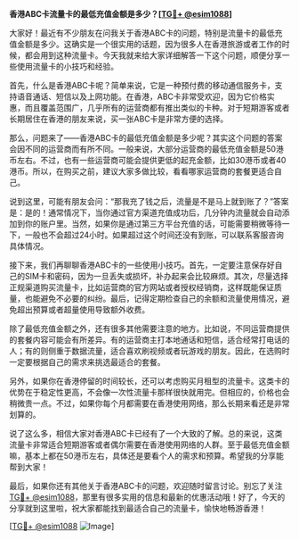 **香港ABC卡流量卡的最低充值金额是多少？[[TG💪+ @esim1088](https://t.me/s/esim1088)]**

大家好！最近有不少朋友在问我关于香港ABC卡的问题，特别是流量卡的最低充值金额是多少。这确实是一个很实用的话题，因为很多人在香港旅游或者工作的时候，都会用到这种流量卡。今天我就来给大家详细解答一下这个问题，顺便分享一些使用流量卡的小技巧和经验。

首先，什么是香港ABC卡呢？简单来说，它是一种预付费的移动通信服务卡，支持语音通话、短信以及上网功能。在香港，ABC卡非常受欢迎，因为它价格实惠，而且覆盖范围广，几乎所有的运营商都有推出类似的卡种。对于短期游客或者长期居住在香港的朋友来说，买一张ABC卡是非常方便的选择。

那么，问题来了——香港ABC卡的最低充值金额是多少呢？其实这个问题的答案会因不同的运营商而有所不同。一般来说，大部分运营商的最低充值金额是50港币左右。不过，也有一些运营商可能会提供更低的起充金额，比如30港币或者40港币。所以，在购买之前，建议大家多做比较，看看哪家运营商的套餐更适合自己。

说到这里，可能有朋友会问：“那我充了钱之后，流量是不是马上就到账了？”答案是：是的！通常情况下，当你通过官方渠道充值成功后，几分钟内流量就会自动添加到你的账户里。当然，如果你是通过第三方平台充值的话，可能需要稍微等待一下，一般也不会超过24小时。如果超过这个时间还没有到账，可以联系客服咨询具体情况。

接下来，我们再聊聊香港ABC卡的一些使用小技巧。首先，一定要注意保存好自己的SIM卡和密码，因为一旦丢失或损坏，补办起来会比较麻烦。其次，尽量选择正规渠道购买流量卡，比如运营商的官方网站或者授权经销商，这样既能保证质量，也能避免不必要的纠纷。最后，记得定期检查自己的余额和流量使用情况，避免超出预算或者超量使用导致额外收费。

除了最低充值金额之外，还有很多其他需要注意的地方。比如说，不同运营商提供的套餐内容可能会有所差异。有的运营商主打本地通话和短信，适合经常打电话的人；有的则侧重于数据流量，适合喜欢刷视频或者玩游戏的朋友。因此，在选购时一定要根据自己的需求来挑选最适合的套餐。

另外，如果你在香港停留的时间较长，还可以考虑购买月租型的流量卡。这类卡的优势在于稳定性更高，不会像一次性流量卡那样很快就用完。但相应的，价格也会稍微贵一点。不过，如果你每个月都需要在香港使用网络，那么长期来看还是非常划算的。

说了这么多，相信大家对香港ABC卡已经有了一个大致的了解。总的来说，这类流量卡非常适合短期游客或者偶尔需要在香港使用网络的人群。至于最低充值金额嘛，基本上都在50港币左右，具体还是要看个人的需求和预算。希望我的分享能帮到大家！

最后，如果你还有其他关于香港ABC卡的问题，欢迎随时留言讨论。别忘了关注[TG💪+ @esim1088](https://t.me/s/esim1088)，那里有很多实用的信息和最新的优惠活动哦！好了，今天的分享就到这里啦，祝大家都能找到最适合自己的流量卡，愉快地畅游香港！

[[TG💪+ @esim1088](https://t.me/s/esim1088) ![Image](https://i.postimg.cc/4NQfJmqS/Snipaste-2025-05-13-00-14-12.png)]